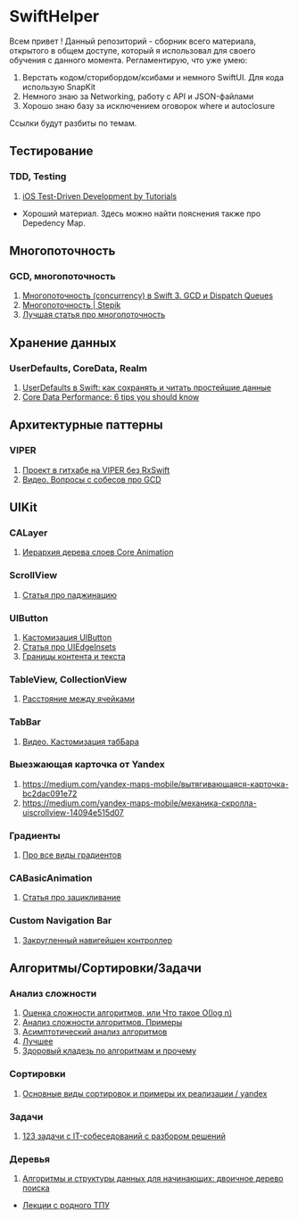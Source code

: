 # SwiftHelper

Всем привет ! Данный репозиторий - сборник всего материала, открытого в общем доступе, который я использовал для своего обучения с данного момента. Регламентирую, что уже умею:
1) Верстать кодом/сторибордом/ксибами и немного SwiftUI. Для кода использую SnapKit
2) Немного знаю за Networking, работу с API и JSON-файлами
3) Хорошо знаю базу за исключением оговорок where и autoclosure

Ссылки будут разбиты по темам. 

## Тестирование
### TDD, Testing 
1) [iOS Test-Driven Development by Tutorials](https://www.raywenderlich.com/books/ios-test-driven-development-by-tutorials/v1.0) 
- Хороший материал. Здесь можно найти пояснения также про Depedency Map.
## Многопоточность
### GCD, многопоточность
1) [Многопоточность (concurrency) в Swift 3. GCD и Dispatch Queues](https://habr.com/ru/post/320152/)
2) [Многопоточность | Stepik](https://stepik.org/course/3278/syllabus)
3) [Лучшая статья про многопоточность](https://medium.com/@alexey_nenastev/всё-о-многопоточности-в-swift-часть-1-настоящее-f0b4d5718877)
## Хранение данных
### UserDefaults, CoreData, Realm
1) [UserDefaults в Swift: как сохранять и читать простейшие данные](https://swiftblog.org/userdefaults-v-swift/)
2) [Core Data Performance: 6 tips you should know](https://www.avanderlee.com/swift/core-data-performance/)
## Архитектурные паттерны
### VIPER
1) [Проект в гитхабе на VIPER без RxSwift](https://github.com/ebubedimobi/Newsly-News-app-using-Clean-Architecture-VIPER-iOS)
2) [Видео. Вопросы с собесов про GCD](https://www.youtube.com/watch?v=uEeFqIUXJcE)
## UIKit
### CALayer
1) [Иерархия дерева слоев Core Animation](http://macbug.ru/cocoa/canimation02)
### ScrollView
1) [Статья про паджинацию](https://medium.com/yandex-maps-mobile/custom-paging-в-ios-c4dd4611e589)
### UIButton
1) [Кастомизация UIButton](https://www.youtube.com/watch?v=4EwoM0hO1RQ)
2) [Статья про UIEdgeInsets](https://medium.com/short-swift-stories/using-uiedgeinsets-to-layout-a-uibutton-44ba04dd085c)
3) [Границы контента и текста](https://www.youtube.com/watch?v=dmg9OLzrK_4)
### TableView, CollectionView
1) [Расстояние между ячейками](https://coderoad.ru/6216839/Как-добавить-интервал-между-UITableViewCell)
### TabBar
1) [Видео. Кастомизация табБара](https://www.youtube.com/watch?v=_N4lxebmJ2U)
### Выезжающая карточка от Yandex
1) https://medium.com/yandex-maps-mobile/вытягивающаяся-карточка-bc2dac091e72
2) https://medium.com/yandex-maps-mobile/механика-скролла-uiscrollview-14094e515d07
### Градиенты
1) [Про все виды градиентов](https://medium.com/swlh/how-to-create-a-custom-gradient-in-swift-with-cagradientlayer-ios-swift-guide-190941cb3db2)
### CABasicAnimation
1) [Статья про зацикливание](https://blog.kiprosh.com/basic-animation-using-cabasicanimation/)
### Custom Navigation Bar
1) [Закругленный навигейшен контроллер](https://stackoverflow.com/questions/55417060/navigation-bar-with-shadow-corner-radius)
## Алгоритмы/Сортировки/Задачи
### Анализ сложности
1) [Оценка сложности алгоритмов, или Что такое О(log n)](https://tproger.ru/articles/computational-complexity-explained/)
2) [Анализ сложности алгоритмов. Примеры](https://pro-prof.com/archives/1660)
3) [Асимптотический анализ алгоритмов](https://habr.com/ru/post/78728/)
4) [Лучшее](https://m.habr.com/ru/post/196226/)
5) [Здоровый кладезь по алгоритмам и прочему](https://timyrik20.gitbooks.io/nlogn/content/poisk-i-sortirovka/binary-search.html)
### Сортировки
1) [Основные виды сортировок и примеры их реализации / yandex](https://academy.yandex.ru/posts/osnovnye-vidy-sortirovok-i-primery-ikh-realizatsii)
### Задачи
1) [123 задачи с IT-собеседований с разбором решений](https://tproger.ru/articles/problems/)
### Деревья
1) [Алгоритмы и структуры данных для начинающих: двоичное дерево поиска](https://tproger.ru/translations/binary-search-tree-for-beginners/)
- [Лекции с родного ТПУ](https://portal.tpu.ru/SHARED/s/SHEFER/Study/Tab8/Алгоритмы%20и%20анализ%20сложностиЛ.pdf)
